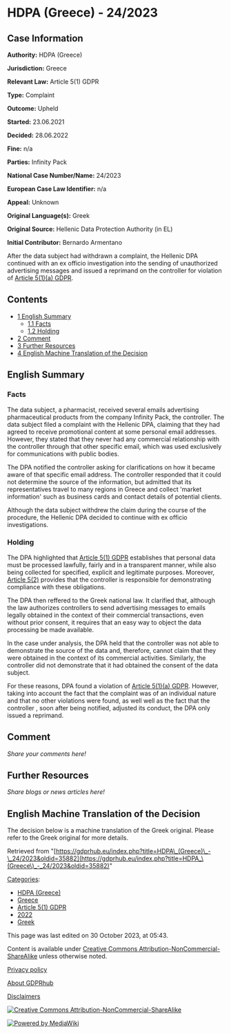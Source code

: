 # HDPA (Greece) - 24/2023

## Case Information

**Authority:** HDPA (Greece)

**Jurisdiction:** Greece

**Relevant Law:** Article 5(1) GDPR

**Type:** Complaint

**Outcome:** Upheld

**Started:** 23.06.2021

**Decided:** 28.06.2022

**Fine:** n/a

**Parties:** Infinity Pack

**National Case Number/Name:** 24/2023

**European Case Law Identifier:** n/a

**Appeal:** Unknown

**Original Language(s):** Greek

**Original Source:** Hellenic Data Protection Authority (in EL)

**Initial Contributor:** Bernardo Armentano

After the data subject had withdrawn a complaint, the Hellenic DPA continued with an ex officio investigation into the sending of unauthorized advertising messages and issued a reprimand on the controller for violation of [Article 5(1)(a) GDPR](/index.php?title=Article_5_GDPR#1a "Article 5 GDPR").

## Contents

*   [1 English Summary](#English_Summary)
    *   [1.1 Facts](#Facts)
    *   [1.2 Holding](#Holding)
*   [2 Comment](#Comment)
*   [3 Further Resources](#Further_Resources)
*   [4 English Machine Translation of the Decision](#English_Machine_Translation_of_the_Decision)

## English Summary

### Facts

The data subject, a pharmacist, received several emails advertising pharmaceutical products from the company Infinity Pack, the controller. The data subject filed a complaint with the Hellenic DPA, claiming that they had agreed to receive promotional content at some personal email addresses. However, they stated that they never had any commercial relationship with the controller through that other specific email, which was used exclusively for communications with public bodies.

The DPA notified the controller asking for clarifications on how it became aware of that specific email address. The controller responded that it could not determine the source of the information, but admitted that its representatives travel to many regions in Greece and collect 'market information' such as business cards and contact details of potential clients.

Although the data subject withdrew the claim during the course of the procedure, the Hellenic DPA decided to continue with ex officio investigations.

### Holding

The DPA highlighted that [Article 5(1) GDPR](/index.php?title=Article_5_GDPR#1 "Article 5 GDPR") establishes that personal data must be processed lawfully, fairly and in a transparent manner, while also being collected for specified, explicit and legitimate purposes. Moreover, [Article 5(2)](/index.php?title=Article_5_GDPR#2 "Article 5 GDPR") provides that the controller is responsible for demonstrating compliance with these obligations.

The DPA then reffered to the Greek national law. It clarified that, although the law authorizes controllers to send advertising messages to emails legally obtained in the context of their commercial transactions, even without prior consent, it requires that an easy way to object the data processing be made available.

In the case under analysis, the DPA held that the controller was not able to demonstrate the source of the data and, therefore, cannot claim that they were obtained in the context of its commercial activities. Similarly, the controller did not demonstrate that it had obtained the consent of the data subject.

For these reasons, DPA found a violation of [Article 5(1)(a) GDPR](/index.php?title=Article_5_GDPR#1a "Article 5 GDPR"). However, taking into account the fact that the complaint was of an individual nature and that no other violations were found, as well well as the fact that the controller , soon after being notified, adjusted its conduct, the DPA only issued a reprimand.

## Comment

_Share your comments here!_

## Further Resources

_Share blogs or news articles here!_

## English Machine Translation of the Decision

The decision below is a machine translation of the Greek original. Please refer to the Greek original for more details.

Retrieved from "[https://gdprhub.eu/index.php?title=HDPA\_(Greece)\_-\_24/2023&oldid=35882](https://gdprhub.eu/index.php?title=HDPA_\(Greece\)_-_24/2023&oldid=35882)"

[Categories](/index.php?title=Special:Categories "Special:Categories"):

*   [HDPA (Greece)](/index.php?title=Category:HDPA_\(Greece\) "Category:HDPA (Greece)")
*   [Greece](/index.php?title=Category:Greece "Category:Greece")
*   [Article 5(1) GDPR](/index.php?title=Category:Article_5\(1\)_GDPR "Category:Article 5(1) GDPR")
*   [2022](/index.php?title=Category:2022 "Category:2022")
*   [Greek](/index.php?title=Category:Greek "Category:Greek")

This page was last edited on 30 October 2023, at 05:43.

Content is available under [Creative Commons Attribution-NonCommercial-ShareAlike](https://creativecommons.org/licenses/by-nc-sa/4.0/) unless otherwise noted.

[Privacy policy](/index.php?title=GDPRhub:Privacy_policy)

[About GDPRhub](/index.php?title=GDPRhub:About)

[Disclaimers](/index.php?title=GDPRhub:General_disclaimer)

[![Creative Commons Attribution-NonCommercial-ShareAlike](/resources/assets/licenses/cc-by-nc-sa.png)](https://creativecommons.org/licenses/by-nc-sa/4.0/)

[![Powered by MediaWiki](/resources/assets/poweredby_mediawiki_88x31.png)](https://www.mediawiki.org/)